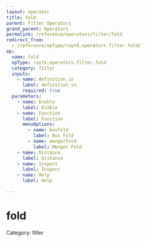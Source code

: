 ```yaml
---
layout: operator
title: fold
parent: Filter Operators
grand_parent: Operators
permalink: /reference/operators/filter/fold
redirect_from:
  - /reference/opType/raytk.operators.filter.fold/
op:
  name: fold
  opType: raytk.operators.filter.fold
  category: filter
  inputs:
    - name: definition_in
      label: definition_in
      required: true
  parameters:
    - name: Enable
      label: Enable
    - name: Function
      label: Function
      menuOptions:
        - name: boxfold
          label: Box Fold
        - name: mengerfold
          label: Menger Fold
    - name: Distance
      label: Distance
    - name: Inspect
      label: Inspect
    - name: Help
      label: Help

---
```


# fold

Category: filter

